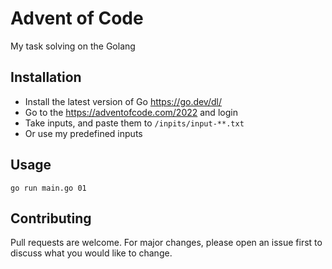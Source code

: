 # Advent of Code

My task solving on the Golang

## Installation

- Install the latest version of Go https://go.dev/dl/ 
- Go to the https://adventofcode.com/2022 and login
- Take inputs, and paste them to `/inpits/input-**.txt`
- Or use my predefined inputs

## Usage

```
go run main.go 01
```

## Contributing

Pull requests are welcome. For major changes, please open an issue first
to discuss what you would like to change.